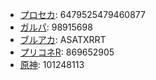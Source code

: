 - [プロセカ](https://pjsekai.sega.jp): 6479525479460877
- [ガルパ](https://bang-dream.bushimo.jp): 98915698
- [ブルアカ](https://bluearchive.jp): ASATXRRT
- [プリコネR](https://priconne-redive.jp): 869652905
- [原神](https://ys.mihoyo.com): 101248113
